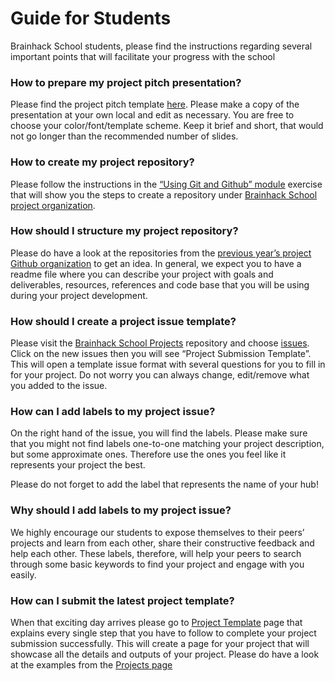 # Guide for Students

Brainhack School students, please find the instructions regarding several important points that will facilitate your progress with the school 


### How to prepare my project pitch presentation?

Please find the project pitch template [here](https://docs.google.com/presentation/d/11QnKJ7L8IM6aCF3WbgtxDzIbc3P_IplVP9bItvxZtWg/edit?usp=sharing). Please make a copy of the presentation at your own local and edit as necessary. You are free to choose your color/font/template scheme. Keep it brief and short, that would not go longer than the recommended number of slides. 



### How to create my project repository?

Please follow the instructions in the [“Using Git and Github” module](https://school-brainhack.github.io/modules/git_github/#:~:text=wants%20a%20refresher!-,Exercise,-send%20a%20request) exercise that will show you the steps to create a repository under [Brainhack School project organization](https://github.com/brainhack-school2023). 



### How should I structure my project repository?

Please do have a look at the repositories from the [previous year’s project Github organization](https://github.com/brainhack-school2022 ) to get an idea. In general, we expect you to have a readme file where you can describe your project with goals and deliverables, resources, references and code base that you will be using during your project development. 

### How should I create a project issue template? 

Please visit the [Brainhack School Projects](https://github.com/brainhack-school2023/brainhack_school_projects) repository and choose [issues](https://github.com/brainhack-school2023/brainhack_school_projects/issues). Click on the new issues then you will see “Project Submission Template”. This will open a template issue format with several questions for you to fill in for your project. Do not worry you can always change, edit/remove what you added to the issue. 



### How can I add labels to my project issue? 

On the right hand of the issue, you will find the labels. Please make sure that you might not find labels one-to-one matching your project description, but some approximate ones. Therefore use the ones you feel like it represents your project the best. 

Please do not forget to add the label that represents the name of your hub! 


### Why should I add labels to my project issue?

We highly encourage our students to expose themselves to their peers’ projects and learn from each other, share their constructive feedback and help each other. These labels, therefore, will help your peers to search through some basic keywords to find your project and engage with you easily. 


### How can I submit the latest project template? 

When that exciting day arrives please go to [Project Template](https://school-brainhack.github.io/project/template/) page that explains every single step that you have to follow to complete your project submission successfully. This will create a page for your project that will showcase all the details and outputs of your project. Please do have a look at the examples from the [Projects page](https://school-brainhack.github.io/project/)
